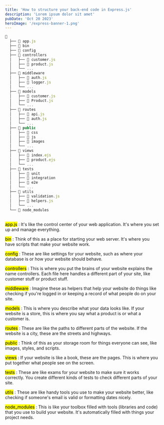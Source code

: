 ```yaml
---
title: 'How to structure your back-end code in Express.js'
description: 'Lorem ipsum dolor sit amet'
pubDate: 'Oct 20 2023'
heroImage: '/express-banner-1.png'
---
```

```js
📁
  ├── 📄 app.js
  ├── 📁 bin
  ├── 📁 config
  ├── 📁 controllers
  │   ├── 📄 customer.js
  │   ├── 📄 product.js
  │   └── ...
  ├── 📁 middleware
  │   ├── 📄 auth.js
  │   ├── 📄 logger.js
  │   └── ...
  ├── 📁 models
  │   ├── 📄 customer.js
  │   ├── 📄 Product.js
  │   └── ...
  ├── 📁 routes
  │   ├── 📄 api.js
  │   ├── 📄 auth.js
  │   └── ...
  ├── 📁 public
  │   ├── 📁 css
  │   ├── 📁 js
  │   ├── 📁 images
  │   └── ...
  ├── 📁 views
  │   ├── 📄 index.ejs
  │   ├── 📄 product.ejs
  │   └── ...
  ├── 📁 tests
  │   ├── 📁 unit
  │   ├── 📁 integration
  │   ├── 📁 e2e
  │   └── ...
  ├── 📁 utils
  │   ├── 📄 validation.js
  │   ├── 📄 helpers.js
  │   └── ...
  └── 📁 node_modules
```
<br>
<mark>app.js</mark> : It's like the control center of your web application. It's where you set up and manage everything.

<mark>bin</mark> : Think of this as a place for starting your web server. It's where you have scripts that make your website work.

<mark>config</mark> : These are like settings for your website, such as where your database is or how your website should behave.

<mark>controllers</mark> : This is where you put the brains of your website explains the name controllers. Each file here handles a different part of your site, like customer stuff or product stuff.

<mark>middleware</mark> : Imagine these as helpers that help your website do things like checking if you're logged in or keeping a record of what people do on your site.

<mark>models</mark> : This is where you describe what your data looks like. If your website is a store, this is where you say what a product is or what a customer is.

<mark>routes</mark> : These are like the paths to different parts of the website. If the website is a city, these are the streets and highways.

<mark>public</mark> : Think of this as your storage room for things everyone can see, like images, styles, and scripts.

<mark>views</mark> : If your website is like a book, these are the pages. This is where you put together what people see on the screen.

<mark>tests</mark> : These are like exams for your website to make sure it works correctly. You create different kinds of tests to check different parts of your site.

<mark>utils</mark> : These are like handy tools you use to make your website better, like checking if someone's email is valid or formatting dates nicely.

<mark>node_modules</mark> : This is like your toolbox filled with tools (libraries and code) that you use to build your website. It's automatically filled with things your project needs.